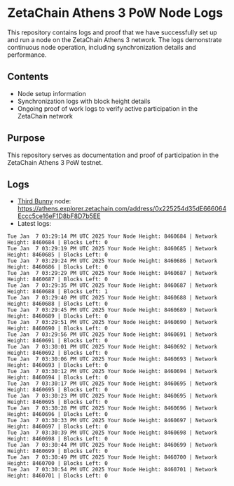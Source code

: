 # ZetaChain Athens 3 PoW Node Logs
This repository contains logs and proof that we have successfully set up and run a node on the ZetaChain Athens 3 network. The logs demonstrate continuous node operation, including synchronization details and performance.

## Contents
- Node setup information
- Synchronization logs with block height details
- Ongoing proof of work logs to verify active participation in the ZetaChain network

## Purpose
This repository serves as documentation and proof of participation in the ZetaChain Athens 3 PoW testnet.

## Logs

- [Third Bunny](https://thirdbunny.xyz/) node: https://athens.explorer.zetachain.com/address/0x225254d35dE666064Eccc5ce16eF1D8bF8D7b5EE
- Latest logs:
```
Tue Jan  7 03:29:14 PM UTC 2025 Your Node Height: 8460684 | Network Height: 8460684 | Blocks Left: 0
Tue Jan  7 03:29:19 PM UTC 2025 Your Node Height: 8460685 | Network Height: 8460685 | Blocks Left: 0
Tue Jan  7 03:29:24 PM UTC 2025 Your Node Height: 8460686 | Network Height: 8460686 | Blocks Left: 0
Tue Jan  7 03:29:29 PM UTC 2025 Your Node Height: 8460687 | Network Height: 8460687 | Blocks Left: 0
Tue Jan  7 03:29:35 PM UTC 2025 Your Node Height: 8460687 | Network Height: 8460688 | Blocks Left: 1
Tue Jan  7 03:29:40 PM UTC 2025 Your Node Height: 8460688 | Network Height: 8460688 | Blocks Left: 0
Tue Jan  7 03:29:45 PM UTC 2025 Your Node Height: 8460689 | Network Height: 8460689 | Blocks Left: 0
Tue Jan  7 03:29:51 PM UTC 2025 Your Node Height: 8460690 | Network Height: 8460690 | Blocks Left: 0
Tue Jan  7 03:29:56 PM UTC 2025 Your Node Height: 8460691 | Network Height: 8460691 | Blocks Left: 0
Tue Jan  7 03:30:01 PM UTC 2025 Your Node Height: 8460692 | Network Height: 8460692 | Blocks Left: 0
Tue Jan  7 03:30:06 PM UTC 2025 Your Node Height: 8460693 | Network Height: 8460693 | Blocks Left: 0
Tue Jan  7 03:30:12 PM UTC 2025 Your Node Height: 8460694 | Network Height: 8460694 | Blocks Left: 0
Tue Jan  7 03:30:17 PM UTC 2025 Your Node Height: 8460695 | Network Height: 8460695 | Blocks Left: 0
Tue Jan  7 03:30:23 PM UTC 2025 Your Node Height: 8460695 | Network Height: 8460695 | Blocks Left: 0
Tue Jan  7 03:30:28 PM UTC 2025 Your Node Height: 8460696 | Network Height: 8460696 | Blocks Left: 0
Tue Jan  7 03:30:33 PM UTC 2025 Your Node Height: 8460697 | Network Height: 8460697 | Blocks Left: 0
Tue Jan  7 03:30:39 PM UTC 2025 Your Node Height: 8460698 | Network Height: 8460698 | Blocks Left: 0
Tue Jan  7 03:30:44 PM UTC 2025 Your Node Height: 8460699 | Network Height: 8460699 | Blocks Left: 0
Tue Jan  7 03:30:49 PM UTC 2025 Your Node Height: 8460700 | Network Height: 8460700 | Blocks Left: 0
Tue Jan  7 03:30:54 PM UTC 2025 Your Node Height: 8460701 | Network Height: 8460701 | Blocks Left: 0
```

